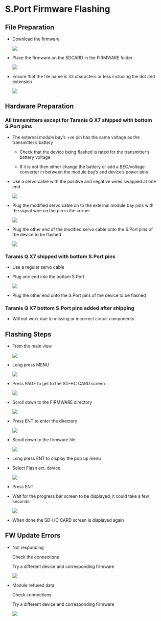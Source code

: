 # S.Port Firmware Flashing

## File Preparation

- Download the firmware

  ![](images/sport-flash-001-download-firmware.png)
  
- Place the firmware on the SDCARD in the FIRMWARE folder
  
  ![](images/sport-flash-104-sd-hc-firmware.png)

- Ensure that the file name is 33 characters or less including the dot and extension

  ![](images/sport-flash-106-sd-hc-firmware-file-selected.png)
  
## Hardware Preparation

### All transmitters except for Taranis Q X7 shipped with bottom S.Port pins

- The external module bay’s +ve pin has the same voltage as the transmitter’s battery

  - Check that the device being flashed is rated for the transmitter’s battery voltage

  - If it is not then either change the battery or add a BEC/voltage converter in between the module bay’s  and device’s power pins

- Use a servo cable with the positive and negative wires swapped at one end

  ![](images/sport-flash-002-modified-servo-cable-small.jpg)

- Plug the modified servo cable on to the external module bay pins with the signal wire on the pin in the corner

  ![](images/sport-flash-003-ext-bay-small.jpg)

- Plug the other end of the modified servo cable onto the S.Port pins of the device to be flashed

  ![](images/sport-flash-004-gps-small.jpg)

### Taranis Q X7 shipped with bottom S.Port pins

- Use a regular servo cable

- Plug one end into the bottom S.Port

  ![](images/sport-flash-005-q7-sport.jpg)

- Plug the other end onto the S.Port pins of the device to be flashed

### Taranis Q X7 bottom S.Port pins added after shipping

- Will not work due to missing or incorrect circuit components

## Flashing Steps

- From the main view

  ![](images/sport-flash-101-main-view.png)
  
- Long press MENU

  ![](images/sport-flash-102-radio-setup.png)
  
- Press PAGE to get to the SD-HC CARD screen

  ![](images/sport-flash-103-sd-hc-card.png)
  
- Scroll down to the FIRMWARE directory

  ![](images/sport-flash-104-sd-hc-firmware.png)
  
- Press ENT to enter the directory

  ![](images/sport-flash-105-sd-hc-firmware-files.png)
  
- Scroll down to the firmware file

  ![](images/sport-flash-106-sd-hc-firmware-file-selected.png)

- Long press ENT to display the pop up menu

- Select Flash ext. device

  ![](images/sport-flash-107-flash-ext.png)
  
- Press ENT
  
- Wait for the progress bar screen to be displayed, it could take a few seconds

  ![](images/sport-flash-108-writing.png)
  
- When done the SD-HC CARD screen is displayed again

## FW Update Errors

- Not responding
  
  Check the connections
  
  Try a different device and corresponding firmware

  ![](images/sport-flash-109-no-response.png)
  
- Module refused data

  Check connections

  Try a different device and corresponding firmware
  
  ![](images/sport-flash-110-module-refused-data.png)
  
